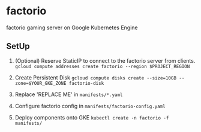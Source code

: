 # factorio

factorio gaming server on Google Kubernetes Engine

## SetUp

1. (Optional) Reserve StaticIP to connect to the factorio server from clients.<br />
   `gcloud compute addresses create factorio --region $PROJECT_REGION`

2. Create Persistent Disk
   `gcloud compute disks create --size=10GB --zone=$YOUR_GKE_ZONE factorio-disk`

3. Replace 'REPLACE ME' in `manifests/*.yaml`

4. Configure factorio config in `manifests/factorio-config.yaml`

5. Deploy components onto GKE
   `kubectl create -n factorio -f manifests/`
